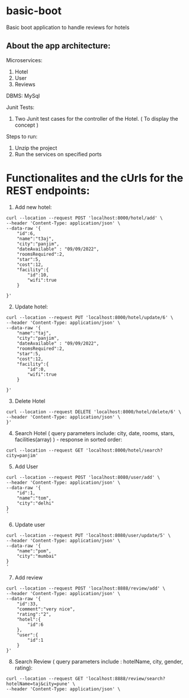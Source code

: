 # basic-boot
Basic boot application to handle reviews for hotels

## About the app architecture:

Microservices:
1. Hotel
2. User
3. Reviews

DBMS: MySql

Junit Tests:
1. Two Junit test cases for the controller of the Hotel. ( To display the concept )

Steps to run:
1. Unzip the project
2. Run the services on specified ports

# Functionalites and the cUrls for the REST endpoints:

1. Add new hotel:
```
curl --location --request POST 'localhost:8000/hotel/add' \
--header 'Content-Type: application/json' \
--data-raw '{
    "id":6,
    "name":"t3aj",
    "city":"panjim",
    "dateAvailable" : "09/09/2022",
    "roomsRequired":2,
    "star":5,
    "cost":12,
    "facility":{
        "id":10,
        "wifi":true
    }

}'
```
2. Update hotel:
```
curl --location --request PUT 'localhost:8000/hotel/update/6' \
--header 'Content-Type: application/json' \
--data-raw '{
    "name":"taj",
    "city":"panjim",
    "dateAvailable" : "09/09/2022",
    "roomsRequired":2,
    "star":5,
    "cost":12,
    "facility":{
        "id":0,
        "wifi":true
    }

}'
```
3. Delete Hotel
```
curl --location --request DELETE 'localhost:8000/hotel/delete/6' \
--header 'Content-Type: application/json' \
}'
```
4. Search Hotel ( query parameters include: city, date, rooms, stars, facilities(array) ) - response in sorted order:
```
curl --location --request GET 'localhost:8000/hotel/search?city=panjim'
```
5. Add User
```
curl --location --request POST 'localhost:8080/user/add' \
--header 'Content-Type: application/json' \
--data-raw '{
    "id":1,
    "name":"tom",
    "city":"delhi"
}
'
```
6. Update user
```
curl --location --request PUT 'localhost:8080/user/update/5' \
--header 'Content-Type: application/json' \
--data-raw '{
    "name":"pom",
    "city":"mumbai"
}
'
```
7. Add review
```
curl --location --request POST 'localhost:8888/review/add' \
--header 'Content-Type: application/json' \
--data-raw '{
    "id":33,
    "comment":"very nice",
    "rating":"2",
    "hotel":{
        "id":6
    },
    "user":{
        "id":1
    }
}'
```
8. Search Review ( query parameters include : hotelName, city, gender, rating):
```
curl --location --request GET 'localhost:8888/review/search?hotelName=taj&city=pune' \
--header 'Content-Type: application/json' \

```

